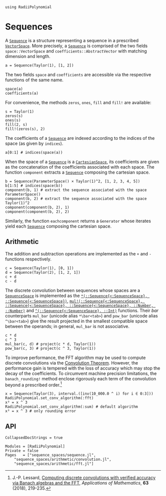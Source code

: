 ```@setup sequences
using RadiiPolynomial
```

# Sequences

A [`Sequence`](@ref) is a structure representing a sequence in a prescribed [`VectorSpace`](@ref). More precisely, a [`Sequence`](@ref) is comprised of the two fields `space::VectorSpace` and `coefficients::AbstractVector` with matching dimension and length.

```@repl sequences
a = Sequence(Taylor(1), [1, 2])
```

The two fields `space` and `coefficients` are accessible via the respective functions of the same name.

```@repl sequences
space(a)
coefficients(a)
```

For convenience, the methods `zeros`, `ones`, `fill` and `fill!` are available:

```@repl sequences
s = Taylor(1)
zeros(s)
ones(s)
fill(2, s)
fill!(zeros(s), 2)
```

The coefficients of a [`Sequence`](@ref) are indexed according to the indices of the space (as given by `indices`).

```@repl sequences
a[0:1] # indices(space(a))
```

When the space of a [`Sequence`](@ref) is a [`CartesianSpace`](@ref), its coefficients are given as the concatenation of the coefficients associated with each space. The function `component` extracts a [`Sequence`](@ref) composing the cartesian space.

```@repl sequences
b = Sequence(ParameterSpace() × Taylor(1)^2, [1, 2, 3, 4, 5])
b[1:5] # indices(space(b))
component(b, 1) # extract the sequence associated with the space ParameterSpace()
component(b, 2) # extract the sequence associated with the space Taylor(1)^2
component(component(b, 2), 1)
component(component(b, 2), 2)
```

Similarly, the function `eachcomponent` returns a `Generator` whose iterates yield each [`Sequence`](@ref) composing the cartesian space.

## Arithmetic

The addition and subtraction operations are implemented as the `+` and `-` functions respectively.

```@repl sequences
c = Sequence(Taylor(1), [0, 1])
d = Sequence(Taylor(2), [1, 2, 1])
c + d
c - d
```

The discrete convolution between sequences whose spaces are a [`SequenceSpace`](@ref) is implemented as the [`*(::Sequence{<:SequenceSpace}, ::Sequence{<:SequenceSpace})`](@ref), [`mul!(::Sequence{<:SequenceSpace}, ::Sequence{<:SequenceSpace}, ::Sequence{<:SequenceSpace}, ::Number, ::Number)`](@ref) and [`^(::Sequence{<:SequenceSpace}, ::Int)`](@ref) functions. Their *bar* counterparts `mul_bar` (unicode alias `*\bar<tab>`) and `pow_bar` (unicode alias `^\bar<tab>`) give the result projected in the smallest compatible space between the operands; in general, `mul_bar` is not associative.

```@repl sequences
c * d
c ^ 3
mul_bar(c, d) # project(c * d, Taylor(1))
pow_bar(c, 3) # project(c ^ 3, Taylor(1))
```

To improve performance, the FFT algorithm may be used to compute discrete convolutions via the [Convolution Theorem](https://en.wikipedia.org/wiki/Convolution_theorem). However, the performance gain is tempered with the loss of accuracy which may stop the decay of the coefficients. To circumvent machine precision limitations, the `banach_rounding!` method enclose rigorously each term of the convolution beyond a prescribed order.[^1]

[^1]: J.-P. Lessard, [Computing discrete convolutions with verified accuracy via Banach algebras and the FFT](https://doi.org/10.21136/AM.2018.0082-18), *Applications of Mathematics*, **63** (2018), 219-235.

```@repl sequences
x = Sequence(Taylor(3), interval.([inv(10_000.0 ^ i) for i ∈ 0:3]))
RadiiPolynomial.set_conv_algorithm(:fft)
x³ = x ^ 3
RadiiPolynomial.set_conv_algorithm(:sum) # default algorithm
x³ = x ^ 3 # only rounding error
```

## API

```@meta
CollapsedDocStrings = true
```

```@autodocs
Modules = [RadiiPolynomial]
Private = false
Pages   = ["sequence_spaces/sequence.jl",
    "sequence_spaces/arithmetic/convolution.jl",
    "sequence_spaces/arithmetic/fft.jl"]
```
